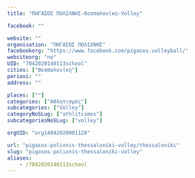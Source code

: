 ```yaml
---
title: "ΠΗΓΑΣΟΣ ΠΟΛΙΧΝΗΣ-Θεσσαλονίκη-Volley"

facebook: ""

website: ""
organisation: "ΠΗΓΑΣΟΣ ΠΟΛΙΧΝΗΣ"
facebookorg: "https://www.facebook.com/pigasos.volleyball/"
websiteorg: "no"
UID: "7042020140113school"
cities: ["Θεσσαλονίκη"]
perioxi: ""
address: ""

places: [""]
categories: ["Αθλητισμός"]
subcategories: ["Volley"]
categoryNoSLug: ["athlitismos"]
subcategoriesNoSLug: ["volley"]

orgUID: "org14042020001128"

url: "pigasos-polixnis-thessaloniki-volley/thessaloniki"
slug: "pigasos-polixnis-thessaloniki-volley"
aliases:
    - /7042020140113school
---
```





